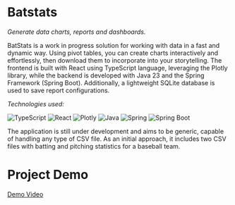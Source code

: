 # Batstats
*Generate data charts, reports and dashboards.*

BatStats is a work in progress solution for working with data in a fast and dynamic way. Using pivot tables, you can create charts interactively and effortlessly, then download them to incorporate into your storytelling. The frontend is built with React using TypeScript language, leveraging the Plotly library, while the backend is developed with Java 23 and the Spring Framework (Spring Boot). Additionally, a lightweight SQLite database is used to save report configurations.

*Technologies used:*

![TypeScript](https://img.shields.io/badge/TypeScript-3178C6?style=for-the-badge&logo=typescript&logoColor=white)
![React](https://img.shields.io/badge/React-20232A?style=for-the-badge&logo=react&logoColor=61DAFB)
![Plotly](https://img.shields.io/badge/Plotly-3F4F75?style=for-the-badge&logo=plotly&logoColor=white)
![Java](https://img.shields.io/badge/Java-ED8B00?style=for-the-badge&logo=java&logoColor=white)
![Spring](https://img.shields.io/badge/Spring-6DB33F?style=for-the-badge&logo=spring&logoColor=white)
![Spring Boot](https://img.shields.io/badge/Spring_Boot-6DB33F?style=for-the-badge&logo=springboot&logoColor=white)


The application is still under development and aims to be generic, capable of handling any type of CSV file. As an initial approach, it includes two CSV files with batting and pitching statistics for a baseball team.

# Project Demo

[Demo Video](https://github.com/user-attachments/assets/f5a5582a-7d09-42e3-a458-682f2abcd08d)
